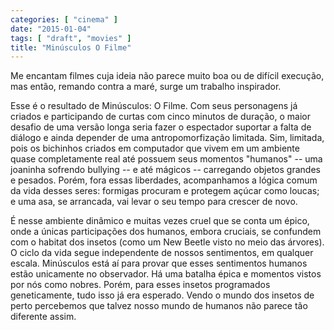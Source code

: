 ```yaml
---
categories: [ "cinema" ]
date: "2015-01-04"
tags: [ "draft", "movies" ]
title: "Minúsculos O Filme"
---
```

Me encantam filmes cuja ideia não parece muito boa ou de difícil
execução, mas então, remando contra a maré, surge um trabalho
inspirador.

Esse é o resultado de Minúsculos: O Filme. Com seus personagens já
criados e participando de curtas com cinco minutos de duração, o maior
desafio de uma versão longa seria fazer o espectador suportar a falta
de diálogo e ainda depender de uma antropomorfização limitada. Sim,
limitada, pois os bichinhos criados em computador que vivem em um
ambiente quase completamente real até possuem seus momentos "humanos" --
uma joaninha sofrendo bullying -- e até mágicos -- carregando objetos
grandes e pesados. Porém, fora essas liberdades, acompanhamos a lógica
comum da vida desses seres: formigas procuram e protegem açúcar como
loucas; e uma asa, se arrancada, vai levar o seu tempo para crescer de
novo.

É nesse ambiente dinâmico e muitas vezes cruel que se conta um
épico, onde a únicas participações dos humanos, embora cruciais, se
confundem com o habitat dos insetos (como um New Beetle visto no meio das
árvores). O ciclo da vida segue independente de nossos sentimentos, em
qualquer escala. Minúsculos está aí para provar que esses sentimentos
humanos estão unicamente no observador. Há uma batalha épica e momentos
vistos por nós como nobres. Porém, para esses insetos programados
geneticamente, tudo isso já era esperado. Vendo o mundo dos insetos
de perto percebemos que talvez nosso mundo de humanos não parece tão
diferente assim.
